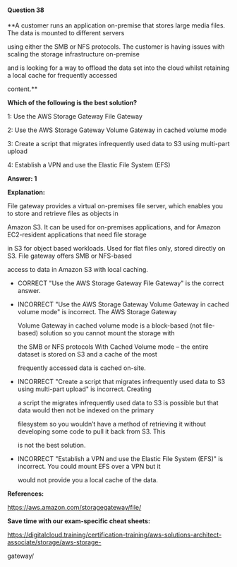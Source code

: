 #### Question  38


**A customer runs an application on-premise that stores large media files. The data is mounted to different servers

using either the SMB or NFS protocols. The customer is having issues with scaling the storage infrastructure on-premise

and is looking for a way to offload the data set into the cloud whilst retaining a local cache for frequently accessed

content.**


**Which of the following is the best solution?**


1: Use the AWS Storage Gateway File Gateway


2: Use the AWS Storage Gateway Volume Gateway in cached volume mode


3: Create a script that migrates infrequently used data to S3 using multi-part upload


4: Establish a VPN and use the Elastic File System (EFS)


**Answer: 1**


**Explanation:**


File gateway provides a virtual on-premises file server, which enables you to store and retrieve files as objects in

Amazon S3. It can be used for on-premises applications, and for Amazon EC2-resident applications that need file storage

in S3 for object based workloads. Used for flat files only, stored directly on S3. File gateway offers SMB or NFS-based

access to data in Amazon S3 with local caching.


- CORRECT "Use the AWS Storage Gateway File Gateway" is the correct answer.


- INCORRECT "Use the AWS Storage Gateway Volume Gateway in cached volume mode" is incorrect. The AWS Storage Gateway

  Volume Gateway in cached volume mode is a block-based (not file-based) solution so you cannot mount the storage with

  the SMB or NFS protocols With Cached Volume mode – the entire dataset is stored on S3 and a cache of the most

  frequently accessed data is cached on-site.


- INCORRECT "Create a script that migrates infrequently used data to S3 using multi-part upload" is incorrect. Creating

  a script the migrates infrequently used data to S3 is possible but that data would then not be indexed on the primary

  filesystem so you wouldn’t have a method of retrieving it without developing some code to pull it back from S3. This

  is not the best solution.


- INCORRECT "Establish a VPN and use the Elastic File System (EFS)" is incorrect. You could mount EFS over a VPN but it

  would not provide you a local cache of the data.


**References:**


https://aws.amazon.com/storagegateway/file/


**Save time with our exam-specific cheat sheets:**


https://digitalcloud.training/certification-training/aws-solutions-architect-associate/storage/aws-storage-

gateway/

